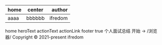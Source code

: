 | home | center |  author |
| :--- | :----: | ------: |
| aaaa | bbbbbb | ifredom |

home heroText actionText actionLink footer
true
个人面试总结
开始 →
/浏览器/
Copyright © 2021-present ifredom
